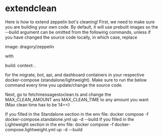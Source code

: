 # extendclean
Here is how to extend zeppelin bot's cleaning! First, we need to make sure you are building your own code. By default, it will use prebuilt images so the --build argument can be omitted from the following commands, unless if you have changed the source code locally, in which case, replace

image: dragory/zeppelin

with

build:
  context: .

for the migrate, bot, api, and dashboard containers in your respective docker-compose (standalone/lightweight). Make sure to run the below command every time you update/change the source code.

Next, go to fetchmessagestoclean.ts and change the MAX_CLEAN_AMOUNT ans MAX_CLEAN_TIME to any amount you want (Max clean time has to be 14=<)

If you filled in the Standalone section in the env file:
docker compose -f docker-compose.standalone.yml up -d --build
If you filled in the Lightweight section in the env file:
docker compose -f docker-compose.lightweight.yml up -d --build

